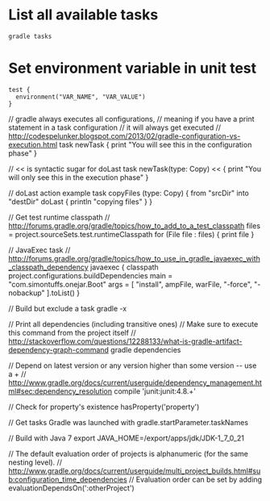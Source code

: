  # List all available tasks
```
gradle tasks
```

# Set environment variable in unit test
```
test {
  environment("VAR_NAME", "VAR_VALUE")
}
```

// gradle always executes all configurations,
// meaning if you have a print statement in a task configuration
// it will always get executed
// http://codespelunker.blogspot.com/2013/02/gradle-configuration-vs-execution.html
task newTask  {
  print "You will see this in the configuration phase"
}

// << is syntactic sugar for doLast
task newTask(type: Copy) << {
  print "You will only see this in the execution phase"
}

// doLast action example
task copyFiles (type: Copy) {
  from "srcDir"
  into "destDir"
  doLast {
    println "copying files"
  }
}

// Get test runtime classpath
// http://forums.gradle.org/gradle/topics/how_to_add_to_a_test_classpath
files = project.sourceSets.test.runtimeClasspath
for (File file : files) {
  print file
}

// JavaExec task
// http://forums.gradle.org/gradle/topics/how_to_use_in_gradle_javaexec_with_classpath_dependency
javaexec {
    classpath project.configurations.buildDependencies
    main = "com.simontuffs.onejar.Boot"
    args = [
        "install",
        ampFile,
        warFile,
        "-force",
        "-nobackup"
    ].toList()
}

// Build but exclude a task
gradle -x <task>

// Print all dependencies (including transitive ones)
// Make sure to execute this command from the project itself
// http://stackoverflow.com/questions/12288133/what-is-gradle-artifact-dependency-graph-command
gradle dependencies

// Depend on latest version or any version higher than some version -- use a +
// http://www.gradle.org/docs/current/userguide/dependency_management.html#sec:dependency_resolution
compile 'junit:junit:4.8.+'

// Check for property's existence
hasProperty('property')

// Get tasks Gradle was launched with
gradle.startParameter.taskNames

// Build with Java 7
export JAVA_HOME=/export/apps/jdk/JDK-1_7_0_21

// The default evaluation order of projects is alphanumeric (for the same nesting level).
// http://www.gradle.org/docs/current/userguide/multi_project_builds.html#sub:configuration_time_dependencies
// Evaluation order can be set by adding
evaluationDependsOn(':otherProject')